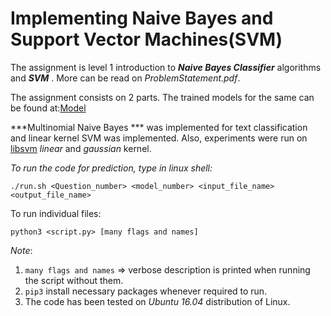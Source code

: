 # Implementing Naive Bayes and Support Vector Machines(SVM)

The assignment is level 1 introduction to ***Naive Bayes Classifier*** algorithms and ***SVM*** . More can be read on *ProblemStatement.pdf*.

The assignment consists on 2 parts. The trained models for the same can be found at:[Model](https://drive.google.com/open?id=1p4G8OKkiDIdbl0lVhqRG1OgxNayQ2HDE) 


***Multinomial Naive Bayes *** was implemented for text classification and linear kernel SVM was implemented. Also, experiments were run on [libsvm](http://www.csie.ntu.edu.tw/~cjlin/libsvm) *linear* and *gaussian* kernel.

*To run the code for prediction, type in linux shell:*

``` 
./run.sh <Question_number> <model_number> <input_file_name> <output_file_name>
```

To run individual files:
```
python3 <script.py> [many flags and names]
```


*Note*: 
1. `many flags and names` => verbose description is printed when running the script without them.
2. `pip3` install necessary packages whenever required to run.
3. The code has been tested on *Ubuntu 16.04* distribution of Linux.
